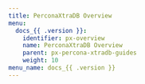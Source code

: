 ```yaml
---
title: PerconaXtraDB Overview
menu:
  docs_{{ .version }}:
    identifier: px-overview
    name: PerconaXtraDB Overview
    parent: px-percona-xtradb-guides
    weight: 10
menu_name: docs_{{ .version }}
---
```

